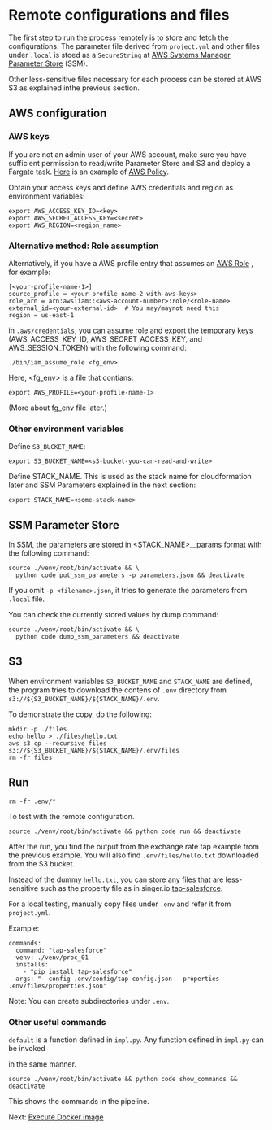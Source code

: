 # Remote configurations and files

The first step to run the process remotely is to store and fetch the
configurations. The parameter file derived from `project.yml` and other files
under `.local` is stoed as a `SecureString` at
[AWS Systems Manager Parameter Store](https://console.aws.amazon.com/systems-manager/parameters)
(SSM).

Other less-sensitive files necessary for each process can be stored at AWS S3
as explained inthe previous section.

## AWS configuration

### AWS keys

If you are not an admin user of your AWS account, make sure you have sufficient
permission to read/write Parameter Store and S3 and deploy a Fargate task.
[Here](https://github.com/anelendata/fgops/blob/master/policy/fargate_deploy.yml)
is an example of
[AWS Policy](https://docs.aws.amazon.com/IAM/latest/UserGuide/access_policies.html).

Obtain your access keys and define AWS credentials and region as environment variables:
```
export AWS_ACCESS_KEY_ID=<key>
export AWS_SECRET_ACCESS_KEY=<secret>
export AWS_REGION=<region_name>
```

### Alternative method: Role assumption

Alternatively, if you have a AWS profile entry that assumes an
[AWS Role](https://docs.aws.amazon.com/awscloudtrail/latest/userguide/cloudtrail-sharing-logs-create-role.html)
, for example:
```
[<your-profile-name-1>]
source_profile = <your-profile-name-2-with-aws-keys>
role_arn = arn:aws:iam::<aws-account-number>:role/<role-name>
external_id=<your-external-id>  # You may/maynot need this
region = us-east-1
```
in `.aws/credentials`, you can assume role and export the temporary keys
(AWS_ACCESS_KEY_ID, AWS_SECRET_ACCESS_KEY, and AWS_SESSION_TOKEN)
with the following command:
```
./bin/iam_assume_role <fg_env>
```

Here, <fg_env> is a file that contians:
```
export AWS_PROFILE=<your-profile-name-1>
```
(More about fg_env file later.)

### Other environment variables

Define `S3_BUCKET_NAME`:

```
export S3_BUCKET_NAME=<s3-bucket-you-can-read-and-write>
```

Define STACK_NAME. This is used as the stack name for cloudformation
later and SSM Parameters explained in the next section:

```
export STACK_NAME=<some-stack-name>
```

## SSM Parameter Store

In SSM, the parameters are stored in <STACK_NAME>__params format with the following
command:

```
source ./venv/root/bin/activate && \
  python code put_ssm_parameters -p parameters.json && deactivate
```

If you omit `-p <filename>.json`, it tries to generate the parameters from `.local` file.


You can check the currently stored values by dump command:

```
source ./venv/root/bin/activate && \
  python code dump_ssm_parameters && deactivate
```

## S3

When environment variables `S3_BUCKET_NAME` and `STACK_NAME` are defined,
the program tries to download the contens of `.env` directory from
`s3://${S3_BUCKET_NAME}/${STACK_NAME}/.env`.

To demonstrate the copy, do the following:

```
mkdir -p ./files
echo hello > ./files/hello.txt
aws s3 cp --recursive files s3://${S3_BUCKET_NAME}/${STACK_NAME}/.env/files
rm -fr files
```

## Run

```
rm -fr .env/*
```
To test with the remote configuration.

```
source ./venv/root/bin/activate && python code run && deactivate
```

After the run, you find the output from the exchange rate tap example from
the previous example. You will also find `.env/files/hello.txt` downloaded
from the S3 bucket.

Instead of the dummy `hello.txt`, you can store any files that are less-sensitive
such as the property file as in singer.io
[tap-salesforce](https://github.com/singer-io/tap-salesforce#run-discovery).

For a local testing, manually copy files under `.env` and refer it from `project.yml`.

Example:
```
commands:
  command: "tap-salesforce"
  venv: ./venv/proc_01
  installs:
    - "pip install tap-salesforce"
  args: "--config .env/config/tap-config.json --properties .env/files/properties.json"
```

Note: You can create subdirectories under `.env`.

### Other useful commands

`default` is a function defined in `impl.py`. Any function defined in `impl.py` can be invoked

in the same manner.

```
source ./venv/root/bin/activate && python code show_commands && deactivate
```

This shows the commands in the pipeline.

Next: [Execute Docker image](docker)
